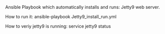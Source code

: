 Ansible Playbook which automatically installs and runs: Jetty9 web server.

How to run it: ansible-playbook Jetty9_install_run.yml

How to veriy jetty9 is running: service jetty9 status
